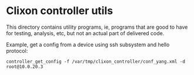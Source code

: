 # Clixon controller utils

This directory contains utility programs, ie, programs that are
good to have for testing, analysis, etc, but not an actual part of
delivered code.

Example, get a config from a device using ssh subsystem and hello protocol:
```
controller_get_config -f /var/tmp/clixon_controller/conf_yang.xml -d root@10.0.20.3
```
